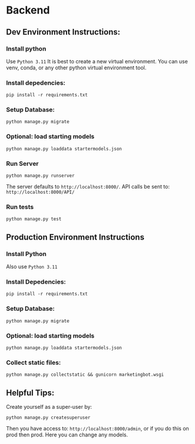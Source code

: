 # Backend

## Dev Environment Instructions:

### Install python

Use `Python 3.11` It is best to create a new virtual environment. You can use venv, conda, or any other python virtual environment tool.

### Install depedencies:

```
pip install -r requirements.txt
```

### Setup Database:

```
python manage.py migrate
```

### Optional: load starting models

```
python manage.py loaddata startermodels.json
```

### Run Server

```
python manage.py runserver
```

The server defaults to `http://localhost:8000/`. API calls be sent to: `http://localhost:8000/API/`

### Run tests

```
python manage.py test
```

## Production Environment Instructions

### Install Python

Also use `Python 3.11`

### Install Depedencies:

```
pip install -r requirements.txt
```

### Setup Database:

```
python manage.py migrate
```

### Optional: load starting models

```
python manage.py loaddata startermodels.json
```

### Collect static files:

```
python manage.py collectstatic && gunicorn marketingbot.wsgi
```

## Helpful Tips:

Create yourself as a super-user by:

```
python manage.py createsuperuser
```

Then you have access to: `http://localhost:8000/admin`, or if you do this on prod then prod. Here you can change any models.
